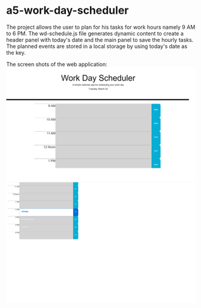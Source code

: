 # a5-work-day-scheduler
The project allows the user to plan for his tasks for work hours namely 9 AM to 6 PM.
The wd-schedule.js file generates dynamic content to create a header panel with today's date and the main panel to save the hourly tasks.
The planned events are stored in a local storage by using today's date as the key.

The screen shots of the web application:
![Screenshot - 1](https://github.com/tushark-bootcamp/a5-work-day-scheduler/blob/master/Day-Planner-1.png)
![Screenshot - 2](https://github.com/tushark-bootcamp/a5-work-day-scheduler/blob/master/Day-Planner-2.png)